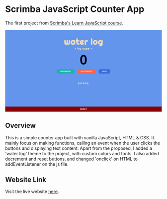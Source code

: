 # Scrimba JavaScript Counter App

The first project from [Scrimba's Learn JavaScript course](https://v2.scrimba.com/learn-javascript-c0v). 


![Screenshot](water-log-screenshot.png)


## Overview

This is a simple counter app built with vanilla JavaScript, HTML & CSS. It mainly focus on making functions, calling an event when the user clicks the buttons and displaying text content.
Apart from the proposed, I added a 'water log' theme to the project, with custom colors and fonts.  I also added decrement and reset buttons, and changed 'onclick' on HTML to addEventListener on the js file.

## Website Link

Visit the live website [here](https://paulomborges.github.io/scrimba-js-counter/).
